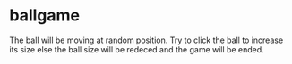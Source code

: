 # ballgame

The ball will be moving at random position. Try to click the ball to increase its size else the ball size will be redeced and the game will be ended.
